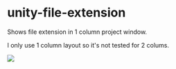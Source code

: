 # unity-file-extension
Shows file extension in 1 column project window.

I only use 1 column layout so it's not tested for 2 colums.

![](https://i.imgur.com/NCgbdkb.png)
